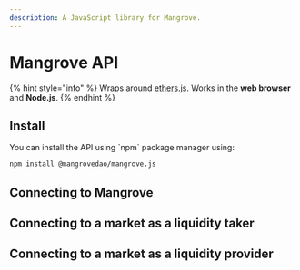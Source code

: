 ```yaml
---
description: A JavaScript library for Mangrove.
---
```


# Mangrove API

{% hint style="info" %}
Wraps around [ethers.js](https://github.com/ethers-io/ethers.js). Works in the **web browser** and **Node.js**.
{% endhint %}

## Install

You can install the API using \`npm\` package manager using:

```bash
npm install @mangrovedao/mangrove.js
```

## Connecting to Mangrove



## Connecting to a market as a liquidity taker



## Connecting to a market as a liquidity provider

